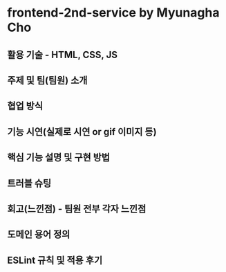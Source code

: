 # frontend-2nd-service by Myunagha Cho

## 활용 기술 - HTML, CSS, JS

## 주제 및 팀(팀원) 소개
## 협업 방식
## 기능 시연(실제로 시연 or gif 이미지 등)
## 핵심 기능 설명 및 구현 방법
## 트러블 슈팅
## 회고(느낀점) - 팀원 전부 각자 느낀점

## 도메인 용어 정의
## ESLint 규칙 및 적용 후기

